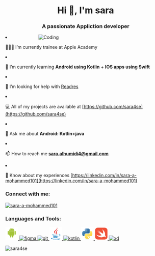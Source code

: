 
<h1 align="center" >Hi 👋, I'm sara</h1>
<h3 align="center">A passionate Appliction developer</h3>
<img align="right" alt="Coding" width="400" src="https://media1.giphy.com/media/LMcB8XospGZO8UQq87/giphy.gif?cid=ecf05e47npj5xbx1zkqzk9en5vaj7uplsoe2r9wp1t92zy8r&rid=giphy.gif&ct=g")

 
      

- 👩🏻‍💻 I’m currently trainee at Apple Academy 

- 🌱 I’m currently learning **Android using Kotlin** + **IOS apps using Swift**

- 🤝 I’m looking for help with [Readres](https://github.com/sara4se/Readers)

- 💻 All of my projects are available at [https://github.com/sara4se](https://github.com/sara4se)

- 💬 Ask me about **Android: Kotlin+java**

- 📫 How to reach me **sara.alhumidi4@gmail.com**

- 📄 Know about my experiences [https://linkedin.com/in/sara-a-mohammed101](https://linkedin.com/in/sara-a-mohammed101)

<h3 align="left">Connect with me:</h3>
<p align="left">
<a href="https://linkedin.com/in/sara-a-mohammed101" target="blank"><img align="center" src="https://raw.githubusercontent.com/rahuldkjain/github-profile-readme-generator/master/src/images/icons/Social/linked-in-alt.svg" alt="sara-a-mohammed101" height="30" width="40" /></a>
</p>

<h3 align="left">Languages and Tools:</h3>
<p align="left"> <a href="https://developer.android.com" target="_blank" rel="noreferrer"> <img src="https://raw.githubusercontent.com/devicons/devicon/master/icons/android/android-original-wordmark.svg" alt="android" width="40" height="40"/> </a> <a href="https://www.figma.com/" target="_blank" rel="noreferrer"> <img src="https://www.vectorlogo.zone/logos/figma/figma-icon.svg" alt="figma" width="40" height="40"/> </a> <a href="https://git-scm.com/" target="_blank" rel="noreferrer"> <img src="https://www.vectorlogo.zone/logos/git-scm/git-scm-icon.svg" alt="git" width="40" height="40"/> </a> <a href="https://www.java.com" target="_blank" rel="noreferrer"> <img src="https://raw.githubusercontent.com/devicons/devicon/master/icons/java/java-original.svg" alt="java" width="40" height="40"/> </a> <a href="https://kotlinlang.org" target="_blank" rel="noreferrer"> <img src="https://www.vectorlogo.zone/logos/kotlinlang/kotlinlang-icon.svg" alt="kotlin" width="40" height="40"/> </a> <a href="https://www.python.org" target="_blank" rel="noreferrer"> <img src="https://raw.githubusercontent.com/devicons/devicon/master/icons/python/python-original.svg" alt="python" width="40" height="40"/> </a> <a href="https://developer.apple.com/swift/" target="_blank" rel="noreferrer"> <img src="https://raw.githubusercontent.com/devicons/devicon/master/icons/swift/swift-original.svg" alt="swift" width="40" height="40"/> </a> <a href="https://www.adobe.com/products/xd.html" target="_blank" rel="noreferrer"> <img src="https://cdn.worldvectorlogo.com/logos/adobe-xd.svg" alt="xd" width="40" height="40"/> </a> </p>

<p><img align="center" src="https://github-readme-stats.vercel.app/api/top-langs?username=sara4se&show_icons=true&locale=en&layout=compact" alt="sara4se" /></p>
